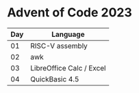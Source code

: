 # Advent of Code 2023

| Day | Language                 |
| --- | ------------------------ |
| 01  | RISC-V assembly          |
| 02  | awk                      |
| 03  | LibreOffice Calc / Excel |
| 04  | QuickBasic 4.5           |
